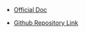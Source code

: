 - [Official Doc](https://docs.ultralytics.com/)

- [Github Repository Link](https://github.com/ultralytics/ultralytics)
